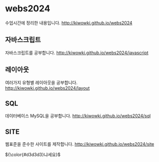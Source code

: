 # webs2024
수업시간에 정리한 내용입니다.
http://kiwowki.github.io/webs2024

## 자바스크립트
자바스크립트를 공부합니다.
http://kiwowki.github.io/webs2024/javascript


## 레이아웃
여러가지 유형별 레이아웃을 공부합니다.
http://kiwowki.github.io/webs2024/layout

## SQL
데이터베이스 MySQL을 공부합니다.
http://kiwowki.github.io/webs2024/sql

## SITE
웹표준을 준수한 사이트를 제작합니다.
http://kiwowki.github.io/webs2024/site

<p>${\color{#d3d3d3}냐세요}$</p>
